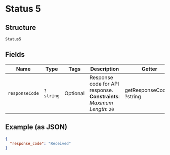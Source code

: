 
# Status 5

## Structure

`Status5`

## Fields

| Name | Type | Tags | Description | Getter | Setter |
|  --- | --- | --- | --- | --- | --- |
| `responseCode` | `?string` | Optional | Response code for API response.<br>**Constraints**: *Maximum Length*: `20` | getResponseCode(): ?string | setResponseCode(?string responseCode): void |

## Example (as JSON)

```json
{
  "response_code": "Received"
}
```

